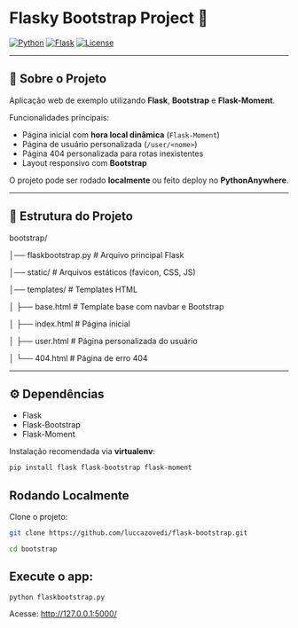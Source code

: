 # Flasky Bootstrap Project 🚀

[![Python](https://img.shields.io/badge/python-3.10-blue)](https://www.python.org/)
[![Flask](https://img.shields.io/badge/flask-2.3.2-orange)](https://flask.palletsprojects.com/)
[![License](https://img.shields.io/badge/license-MIT-green)](LICENSE)

---

## 🔹 Sobre o Projeto

Aplicação web de exemplo utilizando **Flask**, **Bootstrap** e **Flask-Moment**.  

Funcionalidades principais:
- Página inicial com **hora local dinâmica** (`Flask-Moment`)  
- Página de usuário personalizada (`/user/<nome>`)  
- Página 404 personalizada para rotas inexistentes  
- Layout responsivo com **Bootstrap**  

O projeto pode ser rodado **localmente** ou feito deploy no **PythonAnywhere**.

---

## 📂 Estrutura do Projeto
bootstrap/

│── flaskbootstrap.py # Arquivo principal Flask

│── static/ # Arquivos estáticos (favicon, CSS, JS)

│── templates/ # Templates HTML

│ ├── base.html # Template base com navbar e Bootstrap

│ ├── index.html # Página inicial

│ ├── user.html # Página personalizada do usuário

│ └── 404.html # Página de erro 404


---

## ⚙️ Dependências

- Flask  
- Flask-Bootstrap  
- Flask-Moment  

Instalação recomendada via **virtualenv**:

```bash
pip install flask flask-bootstrap flask-moment
```

## Rodando Localmente

Clone o projeto:

```bash
git clone https://github.com/luccazovedi/flask-bootstrap.git
```
```bash
cd bootstrap
```

## Execute o app:

```
python flaskbootstrap.py
```

Acesse: http://127.0.0.1:5000/
